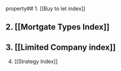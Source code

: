property## 1. [[Buy to let index]]

## 2. [[Mortgate Types Index]]

## 3. [[Limited Company index]]

4. [[Strategy Index]]


